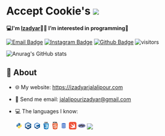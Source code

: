 # Accept Cookie's <img src="https://cdn3.emoji.gg/emojis/8312-cookie-coin.gif" width="27px"> 

**💻I'm [Izadyar](https://github.com/izadyarjalalipour)👨‍💻 I’m interested in programming👀**

[![Email Badge](https://img.shields.io/badge/-Email-c14438?style=flat-square&logo=Gmail&logoColor=white&link=mailto:yaronhuang@foxmail.com)](mailto:jalalipourizadyar@gmail.com)
[![Instagram Badge](https://img.shields.io/badge/-Instagram-purple?style=flat&logo=instagram&logoColor=white&link=https://instagram.com/izadyarjalalipour/)](https://space.bilibili.com/7708412)
[![Github Badge](https://img.shields.io/badge/-Github-232323?style=flat-square&logo=Github&logoColor=white&link=https://space.bilibili.com/7708412)](https://github.com/izadyarjalalipour)
![visitors](https://visitor-badge.laobi.icu/badge?page_id=izadyarjalalipour)


![Anurag's GitHub stats](https://github-readme-stats.vercel.app/api?username=izadyarjalalipour&show_icons=true&theme=radical)

## 🧐 About

- 🌐 My website: https://izadyarjalalipour.com
- 📧 Send me email: jalalipourizadyar@gmail.com
- 💻 The languages I know:

    <div>
        <code><img height="20" src="https://raw.githubusercontent.com/github/explore/80688e429a7d4ef2fca1e82350fe8e3517d3494d/topics/python/python.png"></code>
        <code><img height="20" src="https://raw.githubusercontent.com/github/explore/80688e429a7d4ef2fca1e82350fe8e3517d3494d/topics/cpp/cpp.png"></code>
        <code><img height="20" src="https://raw.githubusercontent.com/github/explore/80688e429a7d4ef2fca1e82350fe8e3517d3494d/topics/c/c.png"></code>
        <code><img height="20" src="https://raw.githubusercontent.com/github/explore/80688e429a7d4ef2fca1e82350fe8e3517d3494d/topics/css/css.png"></code>
        <code><img height="20" src="https://raw.githubusercontent.com/github/explore/80688e429a7d4ef2fca1e82350fe8e3517d3494d/topics/html/html.png"></code>
        <code><img height="20" src="https://raw.githubusercontent.com/github/explore/80688e429a7d4ef2fca1e82350fe8e3517d3494d/topics/sql/sql.png"></code>
        <code><img height="20" src="https://raw.githubusercontent.com/github/explore/80688e429a7d4ef2fca1e82350fe8e3517d3494d/topics/swift/swift.png"></code>
        <code><img height="20" src="https://raw.githubusercontent.com/github/explore/80688e429a7d4ef2fca1e82350fe8e3517d3494d/topics/php/php.png"></code>
        <code><img height="20" src="https://cdn.svgporn.com/logos/visual-studio-code.svg"></code>
    </div>
